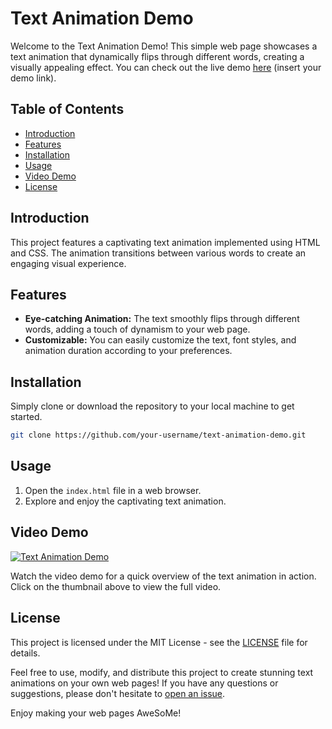 # Text Animation Demo

Welcome to the Text Animation Demo! This simple web page showcases a text animation that dynamically flips through different words, creating a visually appealing effect. You can check out the live demo [here](#) (insert your demo link).

## Table of Contents
- [Introduction](#introduction)
- [Features](#features)
- [Installation](#installation)
- [Usage](#usage)
- [Video Demo](#video-demo)
- [License](#license)

## Introduction
This project features a captivating text animation implemented using HTML and CSS. The animation transitions between various words to create an engaging visual experience.

## Features
- **Eye-catching Animation:** The text smoothly flips through different words, adding a touch of dynamism to your web page.
- **Customizable:** You can easily customize the text, font styles, and animation duration according to your preferences.

## Installation
Simply clone or download the repository to your local machine to get started.

```bash
git clone https://github.com/your-username/text-animation-demo.git
```

## Usage
1. Open the `index.html` file in a web browser.
2. Explore and enjoy the captivating text animation.

## Video Demo
[![Text Animation Demo](insert_your_video_thumbnail_link_here)](insert_your_video_demo_link_here)

Watch the video demo for a quick overview of the text animation in action. Click on the thumbnail above to view the full video.

## License
This project is licensed under the MIT License - see the [LICENSE](LICENSE) file for details.

Feel free to use, modify, and distribute this project to create stunning text animations on your own web pages! If you have any questions or suggestions, please don't hesitate to [open an issue](https://github.com/your-username/text-animation-demo/issues).

Enjoy making your web pages AweSoMe!

